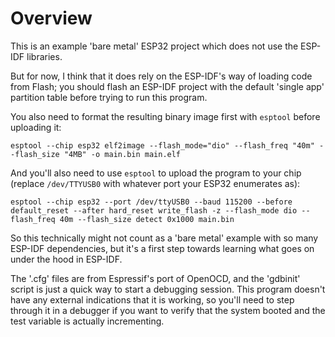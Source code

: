 # Overview

This is an example 'bare metal' ESP32 project which does not use the ESP-IDF libraries.

But for now, I think that it does rely on the ESP-IDF's way of loading code from Flash; you should flash an ESP-IDF project with the default 'single app' partition table before trying to run this program.

You also need to format the resulting binary image first with `esptool` before uploading it:

`esptool --chip esp32 elf2image --flash_mode="dio" --flash_freq "40m" --flash_size "4MB" -o main.bin main.elf`

And you'll also need to use `esptool` to upload the program to your chip (replace `/dev/TTYUSB0` with whatever port your ESP32 enumerates as):

`esptool --chip esp32 --port /dev/ttyUSB0 --baud 115200 --before default_reset --after hard_reset write_flash -z --flash_mode dio --flash_freq 40m --flash_size detect 0x1000 main.bin`

So this technically might not count as a 'bare metal' example with so many ESP-IDF dependencies, but it's a first step towards learning what goes on under the hood in ESP-IDF.

The '.cfg' files are from Espressif's port of OpenOCD, and the 'gdbinit' script is just a quick way to start a debugging session. This program doesn't have any external indications that it is working, so you'll need to step through it in a debugger if you want to verify that the system booted and the test variable is actually incrementing.
